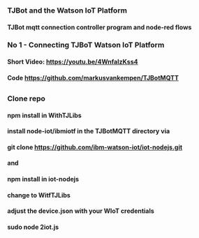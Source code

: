 ### TJBot and the Watson IoT Platform
#### TJBot mqtt connection controller program and node-red flows
### No 1 - Connecting TJBoT Watson IoT Platform
#### Short Video: https://youtu.be/4WnfalzKss4
#### Code https://github.com/markusvankempen/TJBotMQTT
##
### Clone repo
#### npm install in WithTJLibs
#### install node-iot/ibmiotf in the TJBotMQTT directory via
#### git clone https://github.com/ibm-watson-iot/iot-nodejs.git 
#### and
#### npm install in iot-nodejs
#### change to WitfTJLibs
#### adjust the device.json with your WIoT credentials
#### sudo node 2iot.js
